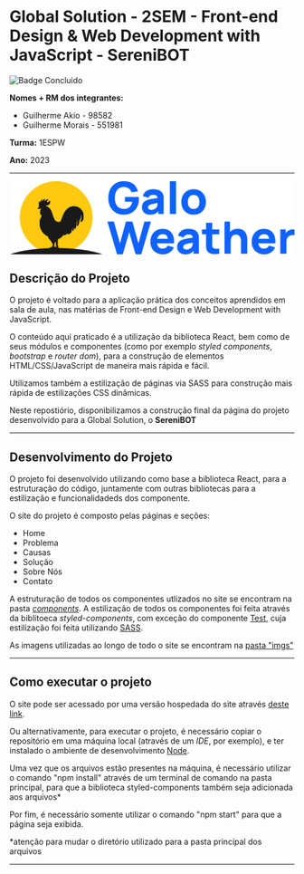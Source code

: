 # Global Solution - 2SEM - Front-end Design & Web Development with JavaScript - SereniBOT
![Badge Concluido](https://img.shields.io/badge/STATUS-CONCLUIDO-GREEN)

**Nomes + RM dos integrantes:**
- Guilherme Akio - 98582
- Guilherme Morais - 551981

**Turma:** 1ESPW

**Ano:** 2023
___
<p align="center">
<img src="./src/imgs/Galo_Weather.png" align=center>
</p>

## Descrição do Projeto
O projeto é voltado para a aplicação prática dos conceitos aprendidos em sala de aula, nas matérias de Front-end Design e Web Development with JavaScript. 

O conteúdo aqui praticado é a utilização da biblioteca React, bem como de seus módulos e componentes (como por exemplo _styled components_, _bootstrap_ e _router dom_), para a construção de elementos HTML/CSS/JavaScript de maneira mais rápida e fácil.

Utilizamos também a estilização de páginas via SASS para construção mais rápida de estilizações CSS dinâmicas.

Neste repostiório, disponibilizamos a construção final da página do projeto desenvolvido para a Global Solution, o **SereniBOT**
___
## Desenvolvimento do Projeto
O projeto foi desenvolvido utilizando como base a biblioteca React, para a estruturação do código, juntamente com outras bibliotecas para a estilização e funcionalidadeds dos componente.

O site do projeto é composto pelas páginas e seções:
  - Home
  - Problema
  - Causas
  - Solução
  - Sobre Nós
  - Contato

A estruturação de todos os componentes utlizados no site se encontram na pasta _[components](./src/components)_. A estilização de todos os componentes foi feita através da biblitoeca _styled-components_, com exceção do componente [Test]("./src/components/Test/index.js"), cuja estilização foi feita utilizando [SASS](./src/components/Test/style.scss).

As imagens utilizadas ao longo de todo o site se encontram na [pasta "imgs"](./src/imgs)

___
## Como executar o projeto
O site pode ser acessado por uma versão hospedada do site através [deste link](https://challenge-2023-d826e.web.app/Soluçao).

Ou alternativamente, para executar o projeto, é necessário copiar o repositório em uma máquina local (através de um _IDE_, por exemplo), e ter instalado o ambiente de desenvolvimento [Node](https://nodejs.org/en).

Uma vez que os arquivos estão presentes na máquina, é necessário utilizar o comando "npm install" através de um terminal de comando na pasta principal, para que a biblioteca styled-components também seja adicionada aos arquivos*

Por fim, é necessário somente utilizar o comando "npm start" para que a página seja exibida.

*atenção para mudar o diretório utilizado para a pasta principal dos arquivos

_____
